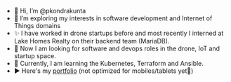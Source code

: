 - 👋 Hi, I’m @pkondrakunta
- 👀 I’m exploring my interests in software development and Internet of Things domains
- ✨ I have worked in drone startups before and most recently I interned at Lake Homes Realty on their backend team (MariaDB).
- 🔭 Now I am looking for software and devops roles in the drone, IoT and startup space.
- 🌱 Currently, I am learning the Kubernetes, Terraform and Ansible.
- ▶️ Here's my [portfolio](https://pkon-portfolio.web.app/) (not optimized for mobiles/tablets yet🥲)

<!---
pkondrakunta/pkondrakunta is a ✨ special ✨ repository because its `README.md` (this file) appears on your GitHub profile.
You can click the Preview link to take a look at your changes.
--->
